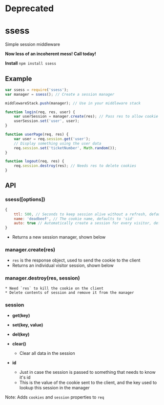 # Deprecated

# ssess

Simple session middleware

**Now less of an incoherent mess! Call today!**

**Install** `npm install ssess`

## Example
```javascript
var ssess = require('ssess');
var manager = ssess(); // Create a session manager

middlewareStack.push(manager); // Use in your middleware stack

function login(req, res, user) {
	var userSession = manager.create(res); // Pass res to allow cookie setting
	userSession.set('user', user);
}

function userPage(req, res) {
	var user = req.session.get('user');
	// Display something using the user data
	req.session.set('ticketNumber', Math.random());
}

function logout(req, res) {
	req.session.destroy(res); // Needs res to delete cookies
}
```

## API

### ssess([options])

```javascript
{
	ttl: 500, // Seconds to keep session alive without a refresh, defaults to 2 weeks
	name: 'deadbeef', // The cookie name, defaults to 'sid'
	auto: true // Automatically create a session for every visitor, defaults to false
}
```
* Returns a new session manager, shown below

### manager.create(res)

* `res` is the response object, used to send the cookie to the client
* Returns an individual visitor session, shown below

### manager.destroy(res, session)
	* Need `res` to kill the cookie on the client
	* Delete contents of session and remove it from the manager

### session
* **get(key)**

* **set(key, value)**

* **del(key)**

* **clear()**
	* Clear all data in the session

* **id**
	* Just in case the session is passed to something that needs to know it's id
	* This is the value of the cookie sent to the client, and the key used to lookup this session in the manager


Note: Adds `cookies` and `session` properties to `req`
